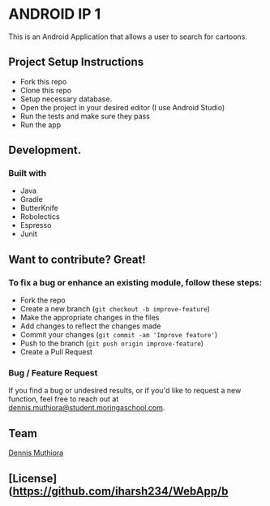 # ANDROID IP 1

This is an Android Application that allows a user to search for cartoons.

## Project Setup Instructions

- Fork this repo
- Clone this repo
- Setup necessary database.
- Open  the project in your desired editor (I use Android Studio)
- Run the tests and make sure they pass
- Run the app


## Development.

### Built with

- Java
- Gradle
- ButterKnife
- Robolectics
- Espresso
- Junit

## Want to contribute? Great!

### To fix a bug or enhance an existing module, follow these steps:

- Fork the repo
- Create a new branch (`git checkout -b improve-feature`)
- Make the appropriate changes in the files
- Add changes to reflect the changes made
- Commit your changes (`git commit -am 'Improve feature'`)
- Push to the branch (`git push origin improve-feature`)
- Create a Pull Request

### Bug / Feature Request

If you find a bug or undesired results, or if you'd like to request a new function, feel free to reach out at dennis.muthiora@student.moringaschool.com.

## Team

[Dennis Muthiora](https://github.com/wdmuthiora)

## [License](https://github.com/iharsh234/WebApp/b